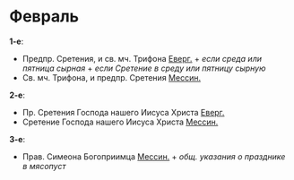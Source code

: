 
# Февраль

**1-е**: 

- Предпр. Сретения, и св. мч. Трифона [Еверг.](02_01_EUR.ru.md) + *если среда или пятница сырная* + 
*если Сретение в среду или пятницу сырную* 
- Св. мч. Трифона, и предпр. Сретения  [Мессин.](02_01_MES.ru.md)

**2-е**: 

- Пр. Сретения Господа нашего Иисуса Христа [Еверг.](02_02_EUR.ru.md)
- Сретение Господа нашего Иисуса Христа [Мессин.](02_02_MES.ru.md)

**3-е**: 

- Прав. Симеона Богоприимца [Мессин.](02_03_MES.ru.md) + *общ. указания о празднике в мясопуст*
